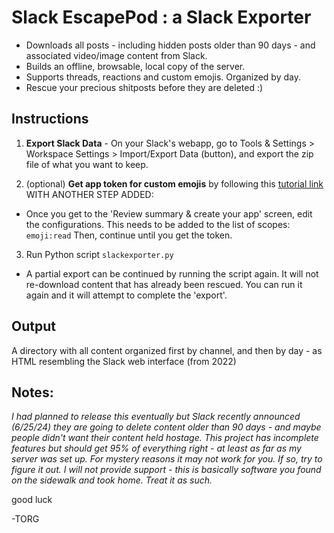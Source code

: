 # Slack EscapePod : a Slack Exporter
- Downloads all posts - including hidden posts older than 90 days - and associated video/image content from Slack.
- Builds an offline, browsable, local copy of the server.
- Supports threads, reactions and custom emojis. Organized by day.
- Rescue your precious shitposts before they are deleted :)


## Instructions

1. **Export Slack Data** - On your Slack's webapp, go to Tools & Settings > Workspace Settings > Import/Export Data (button), and export the zip file of what you want to keep.

2. (optional) **Get app token for custom emojis** by following this [tutorial link](https://api.slack.com/tutorials/tracks/getting-a-token) WITH ANOTHER STEP ADDED:
 - Once you get to the 'Review summary & create your app' screen, edit the configurations. This needs to be added to the list of scopes:
`emoji:read`
Then, continue until you get the token.

3. Run Python script `slackexporter.py`

 - A partial export can be continued by running the script again. It will not re-download content that has already been rescued. You can run it again and it will attempt to complete the 'export'.


## Output

A directory with all content organized first by channel, and then by day - as HTML resembling the Slack web interface (from 2022)




## Notes:

*I had planned to release this eventually but Slack recently announced (6/25/24) they are going to delete content older than 90 days - and maybe people didn't want their content held hostage.*
*This project has incomplete features but should get 95% of everything right - at least as far as my server was set up. For mystery reasons it may not work for you. If so, try to figure it out. I will not provide support - this is basically software you found on the sidewalk and took home. Treat it as such.*


good luck

-TORG
